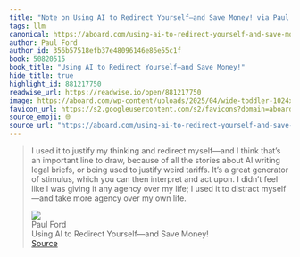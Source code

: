 ```yaml
---
title: "Note on Using AI to Redirect Yourself—and Save Money! via Paul Ford"
tags: llm
canonical: https://aboard.com/using-ai-to-redirect-yourself-and-save-money/
author: Paul Ford
author_id: 356b57518efb37e48096146e86e55c1f
book: 50820515
book_title: "Using AI to Redirect Yourself—and Save Money!"
hide_title: true
highlight_id: 881217750
readwise_url: https://readwise.io/open/881217750
image: https://aboard.com/wp-content/uploads/2025/04/wide-toddler-1024x576.png
favicon_url: https://s2.googleusercontent.com/s2/favicons?domain=aboard.com
source_emoji: 🌐
source_url: "https://aboard.com/using-ai-to-redirect-yourself-and-save-money/#:~:text=I%20used%20it,my%20own%20life."
---
```


> I used it to justify my thinking and redirect myself—and I think that’s an important line to draw, because of all the stories about AI writing legal briefs, or being used to justify weird tariffs. It’s a great generator of stimulus, which you can then interpret and act upon. I didn’t feel like I was giving it any agency over my life; I used it to distract myself—and take more agency over my own life.
> <div class="quoteback-footer"><div class="quoteback-avatar"><img class="mini-favicon" src="https://s2.googleusercontent.com/s2/favicons?domain=aboard.com"></div><div class="quoteback-metadata"><div class="metadata-inner"><span style="display:none">FROM:</span><div aria-label="Paul Ford" class="quoteback-author"> Paul Ford</div><div aria-label="Using AI to Redirect Yourself—and Save Money!" class="quoteback-title"> Using AI to Redirect Yourself—and Save Money!</div></div></div><div class="quoteback-backlink"><a target="_blank" aria-label="go to the full text of this quotation" rel="noopener" href="https://aboard.com/using-ai-to-redirect-yourself-and-save-money/#:~:text=I%20used%20it,my%20own%20life." class="quoteback-arrow"> Source</a></div></div>